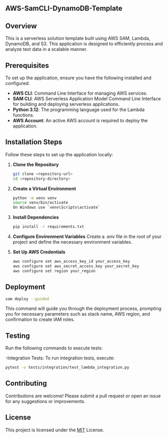 ## AWS-SamCLI-DynamoDB-Template

## Overview
This is a serverless solution template built using AWS SAM, Lambda, DynamoDB, and S3. This application is designed to efficiently process and analyze text data in a scalable manner.

## Prerequisites
To set up the application, ensure you have the following installed and configured:

- **AWS CLI**: Command Line Interface for managing AWS services.
- **SAM CLI**: AWS Serverless Application Model Command Line Interface for building and deploying serverless applications.
- **Python 3.12**: The programming language used for the Lambda functions.
- **AWS Account**: An active AWS account is required to deploy the application.

## Installation Steps
Follow these steps to set up the application locally:

1. **Clone the Repository**  
   ```bash
   git clone <repository-url>
   cd <repository-directory>
   ```

2. **Create a Virtual Environment**
   ```bash
   python -m venv venv
   source venv/bin/activate  
   On Windows use `venv\Scripts\activate`
   ```
3. **Install Dependencies**
   ```bash
   pip install -r requirements.txt
   ```
4. **Configure Environment Variables**
   Create a .env file in the root of your project and define the necessary environment variables.
5. **Set Up AWS Credentials**
   ```bash
   aws configure set aws_access_key_id your_access_key
   aws configure set aws_secret_access_key your_secret_key
   aws configure set region your_region
   ```

## Deployment

   ```bash
   sam deploy --guided
   ```
This command will guide you through the deployment process, prompting you for necessary parameters such as stack name, AWS region, and confirmation to create IAM roles.

## Testing
Run the following commands to execute tests:

-Integration Tests:
To run integration tests, execute:

```bash
pytest -v tests/integration/test_lambda_integration.py
```

## Contributing

Contributions are welcome! Please submit a pull request or open an issue for any suggestions or improvements.

## License

This project is licensed under the [MIT](/LICENSE) License.
